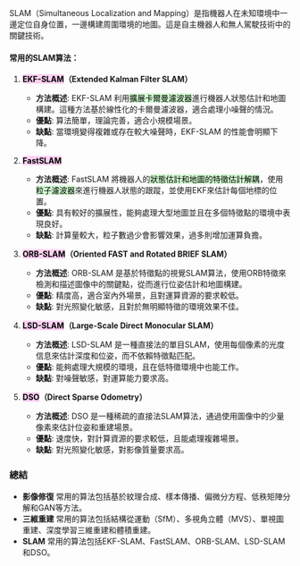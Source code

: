 
SLAM（Simultaneous Localization and Mapping）是指機器人在未知環境中一邊定位自身位置，一邊構建周圍環境的地圖。這是自主機器人和無人駕駛技術中的關鍵技術。

#### 常用的SLAM算法：

1. **<mark style="background: #FFB8EBA6;">EKF-SLAM</mark>（Extended Kalman Filter SLAM）**
    
    - **方法概述**: EKF-SLAM 利用<mark style="background: #BBFABBA6;">擴展卡爾曼濾波器</mark>進行機器人狀態估計和地圖構建。這種方法基於線性化的卡爾曼濾波器，適合處理小噪聲的情況。
    - **優點**: 算法簡單，理論完善，適合小規模場景。
    - **缺點**: 當環境變得複雜或存在較大噪聲時，EKF-SLAM 的性能會明顯下降。
2. **<mark style="background: #FFB8EBA6;">FastSLAM</mark>**
    
    - **方法概述**: FastSLAM 將機器人的<mark style="background: #BBFABBA6;">狀態估計和地圖的特徵估計解耦</mark>，使用<mark style="background: #BBFABBA6;">粒子濾波器</mark>來進行機器人狀態的跟蹤，並使用EKF來估計每個地標的位置。
    - **優點**: 具有較好的擴展性，能夠處理大型地圖並且在多個特徵點的環境中表現良好。
    - **缺點**: 計算量較大，粒子數過少會影響效果，過多則增加運算負擔。
3. **<mark style="background: #FFB8EBA6;">ORB-SLAM</mark>（Oriented FAST and Rotated BRIEF SLAM）**
    
    - **方法概述**: ORB-SLAM 是基於特徵點的視覺SLAM算法，使用ORB特徵來檢測和描述圖像中的關鍵點，從而進行位姿估計和地圖構建。
    - **優點**: 精度高，適合室內外場景，且對運算資源的要求較低。
    - **缺點**: 對光照變化敏感，且對於無明顯特徵的環境效果不佳。
4. **<mark style="background: #FFB8EBA6;">LSD-SLAM</mark>（Large-Scale Direct Monocular SLAM）**
    
    - **方法概述**: LSD-SLAM 是一種直接法的單目SLAM，使用每個像素的光度信息來估計深度和位姿，而不依賴特徵點匹配。
    - **優點**: 能夠處理大規模的環境，且在低特徵環境中也能工作。
    - **缺點**: 對噪聲敏感，對運算能力要求高。
5. **<mark style="background: #FFB8EBA6;">DSO</mark>（Direct Sparse Odometry）**
    
    - **方法概述**: DSO 是一種稀疏的直接法SLAM算法，通過使用圖像中的少量像素來估計位姿和重建場景。
    - **優點**: 速度快，對計算資源的要求較低，且能處理複雜場景。
    - **缺點**: 對光照變化敏感，對影像質量要求高。

### 總結

- **影像修復** 常用的算法包括基於紋理合成、樣本傳播、偏微分方程、低秩矩陣分解和GAN等方法。
- **三維重建** 常用的算法包括結構從運動（SfM）、多視角立體（MVS）、單視圖重建、深度學習三維重建和體積重建。
- **SLAM** 常用的算法包括EKF-SLAM、FastSLAM、ORB-SLAM、LSD-SLAM和DSO。